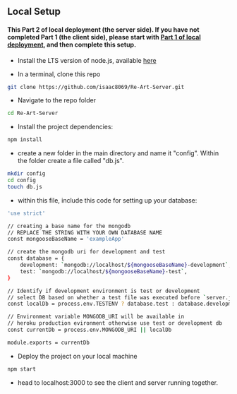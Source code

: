 ## Local Setup

#### This Part 2 of local deployment (the server side). If you have not completed Part 1 (the client side), please start with [Part 1 of local deployment](https://github.com/isaac8069/Re-Art-Client), and then complete this setup.

- Install the LTS version of node.js, available [here](https://nodejs.org/en/)

- In a terminal, clone this repo

```sh
git clone https://github.com/isaac8069/Re-Art-Server.git
```

- Navigate to the repo folder

```sh
cd Re-Art-Server
```

- Install the project dependencies:

```sh
npm install
```

- create a new folder in the main directory and name it "config". Within the folder create a file called "db.js".

```sh
mkdir config
cd config
touch db.js
```

- within this file, include this code for setting up your database:

```sh
'use strict'

// creating a base name for the mongodb
// REPLACE THE STRING WITH YOUR OWN DATABASE NAME
const mongooseBaseName = 'exampleApp'

// create the mongodb uri for development and test
const database = {
	development: `mongodb://localhost/${mongooseBaseName}-development`,
	test: `mongodb://localhost/${mongooseBaseName}-test`,
}

// Identify if development environment is test or development
// select DB based on whether a test file was executed before `server.js`
const localDb = process.env.TESTENV ? database.test : database.development

// Environment variable MONGODB_URI will be available in
// heroku production evironment otherwise use test or development db
const currentDb = process.env.MONGODB_URI || localDb

module.exports = currentDb
```

- Deploy the project on your local machine

```sh
npm start
```

- head to localhost:3000 to see the client and server running together.